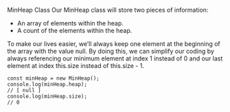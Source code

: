 MinHeap Class
Our MinHeap class will store two pieces of information:

- An array of elements within the heap.
- A count of the elements within the heap.

To make our lives easier, we’ll always keep one element at the beginning of the array with the value null. By doing this, we can simplify our coding by always referencing our minimum element at index 1 instead of 0 and our last element at index this.size instead of this.size - 1.

```
const minHeap = new MinHeap();
console.log(minHeap.heap);
// [ null ]
console.log(minHeap.size);
// 0
```
